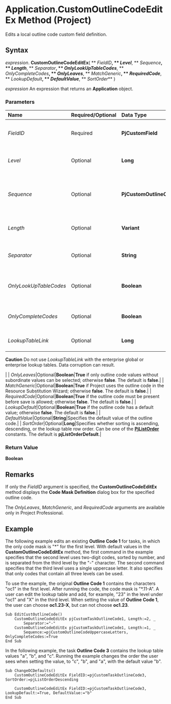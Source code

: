 
# Application.CustomOutlineCodeEditEx Method (Project)

Edits a local outline code custom field definition.


## Syntax

 _expression_. **CustomOutlineCodeEditEx**( ** _FieldID_**, ** _Level_**, ** _Sequence_**, ** _Length_**, ** _Separator_**, ** _OnlyLookUpTableCodes_**, ** _OnlyCompleteCodes_**, ** _OnlyLeaves_**, ** _MatchGeneric_**, ** _RequiredCode_**, ** _LookupDefault_**, ** _DefaultValue_**, ** _SortOrder_** )

 _expression_ An expression that returns an **Application** object.


### Parameters



|**Name**|**Required/Optional**|**Data Type**|**Description**|
|:-----|:-----|:-----|:-----|
| _FieldID_|Required|**PjCustomField**|Specifies the custom outline code to edit. Can be one of the non-enterprise  **[PjCustomField](eed248af-bde2-8299-3737-253cf96411e2.md)** constants.|
| _Level_|Optional|**Long**|The level of code mask to edit. The default value is one greater than the highest level currently specified for the field.|
| _Sequence_|Optional|**PjCustomOutlineCodeSequence**|The sequence for the level specified in Level. Can be one of the  **[PjCustomOutlineCodeSequence](cf97c557-2676-0e3f-1ce7-4db80309696d.md)** constants. The default value is **pjCustomOutlineCodeNumbers**.|
| _Length_|Optional|**Variant**|Specifies the length for a given level. Can be the string "Any" or an integer value from 1 through 255. The default value is "Any".|
| _Separator_|Optional|**String**|The character that separates the level specified in Level from the next. Can be one of ".", "-", "+", or "/". The default value is ".".|
| _OnlyLookUpTableCodes_|Optional|**Boolean**|**True** if only codes listed in the lookup table can be used; otherwise **false**. The default value is **false**, which allows additional items to be added.|
| _OnlyCompleteCodes_|Optional|**Boolean**|**True** if only codes with values at all levels of the mask can be used; otherwise **false**. The default value is **false**.|
| _LookupTableLink_|Optional|**Long**|Deprecated in Project and later versions. Local outline codes cannot share lookup tables.
 **Caution**  Do not use  _LookupTableLink_ with the enterprise global or enterprise lookup tables. Data corruption can result.

|
| _OnlyLeaves_|Optional|**Boolean**|**True** if only outline code values without subordinate values can be selected; otherwise **false**. The default is **false**.|
| _MatchGeneric_|Optional|**Boolean**|**True** if Project uses the outline code in the Resource Substitution Wizard; otherwise **false**. The default is **false**.|
| _RequiredCode_|Optional|**Boolean**|**True** if the outline code must be present before save is allowed; otherwise **false**. The default is **false**.|
| _LookupDefault_|Optional|**Boolean**|**True** if the outline code has a default value; otherwise **false**. The default is **false**.|
| _DefaultValue_|Optional|**String**|Specifies the default value of the outline code.|
| _SortOrder_|Optional|**Long**|Specifies whether sorting is ascending, descending, or the lookup table row order. Can be one of the  **[PjListOrder](925b0e86-5f77-995c-18a9-96786f46bfcd.md)** constants. The default is **pjListOrderDefault**.|

### Return Value

 **Boolean**


## Remarks

If only the  _FieldID_ argument is specified, the **CustomOutlineCodeEditEx** method displays the **Code Mask Definition** dialog box for the specified outline code.

The  _OnlyLeaves_,  _MatchGeneric_, and  _RequiredCode_ arguments are available only in Project Professional.


## Example

The following example edits an existing  **Outline Code 1** for tasks, in which the only code mask is "*" for the first level. With default values in the **CustomOutlineCodeEditEx** method, the first command in the example specifies that the second level uses two-digit codes, sorted by number, and is separated from the third level by the "-" character. The second command specifies that the third level uses a single uppercase letter. It also specifies that only codes that contain all three levels can be used.

To use the example, the original  **Outline Code 1** contains the characters "oc1" in the first level. After running the code, the code mask is "*.11-A". A user can edit the lookup table and add, for example, "23" in the level under "oc1" and "X" in the third level. When setting the value of **Outline Code 1**, the user can choose  **oc1.23-X**, but can not choose  **oc1.23**.




```
Sub EditCustOutlineCode() 
    CustomOutlineCodeEditEx pjCustomTaskOutlineCode1, Length:=2, _ 
        Separator:="-" 
    CustomOutlineCodeEditEx pjCustomTaskOutlineCode1, Length:=1, _ 
        Sequence:=pjCustomOutlineCodeUppercaseLetters, OnlyCompleteCodes:=True 
End Sub
```

In the following example, the task  **Outline Code 3** contains the lookup table values "a", "b", and "c". Running the example changes the order the user sees when setting the value, to "c", "b", and "a", with the default value "b".




```
Sub ChangeOCDefaults() 
    CustomOutlineCodeEditEx FieldID:=pjCustomTaskOutlineCode3, SortOrder:=pjListOrderDescending 
     
    CustomOutlineCodeEditEx FieldID:=pjCustomTaskOutlineCode3, LookupDefault:=True, DefaultValue:="b" 
End Sub
```

